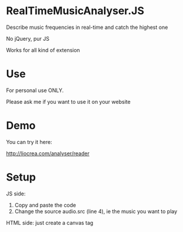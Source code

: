 # RealTimeMusicAnalyser.JS
Describe music frequencies in real-time and catch the highest one

No jQuery, pur JS

Works for all kind of extension

# Use
For personal use ONLY.

Please ask me if you want to use it on your website

# Demo
You can try it here:

http://liocrea.com/analyser/reader

# Setup
JS side:

1. Copy and paste the code
2. Change the source audio.src (line 4), ie the music you want to play

HTML side: just create a canvas tag
